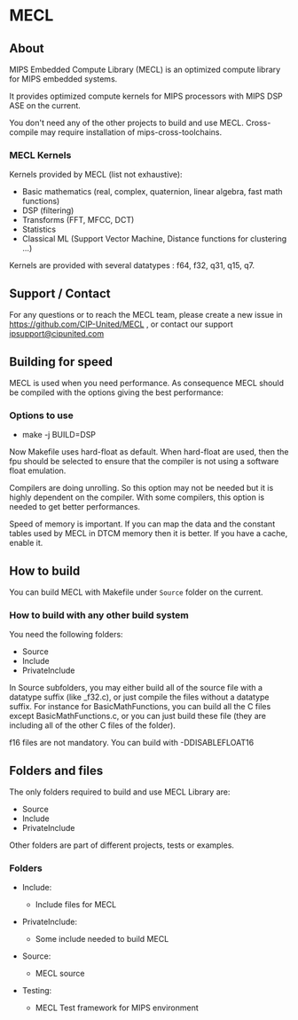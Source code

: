 # MECL

## About

MIPS Embedded Compute Library (MECL) is an optimized compute library for MIPS embedded systems.

It provides optimized compute kernels for MIPS processors with MIPS DSP ASE on the current.

You don't need any of the other projects to build and use MECL. Cross-compile may require installation of mips-cross-toolchains.

### MECL Kernels

Kernels provided by MECL (list not exhaustive):

- Basic mathematics (real, complex, quaternion, linear algebra, fast math functions)
- DSP (filtering)
- Transforms (FFT, MFCC, DCT)
- Statistics 
- Classical ML (Support Vector Machine, Distance functions for clustering ...)

Kernels are provided with several datatypes : f64, f32, q31, q15, q7.

## Support / Contact

For any questions or to reach the MECL team, please create a new issue in https://github.com/CIP-United/MECL , or contact our support ipsupport@cipunited.com

## Building for speed

MECL is used when you need performance. As consequence MECL should be compiled with the options giving the best performance:

### Options to use

- make -j BUILD=DSP

Now Makefile uses hard-float as default. When hard-float are used, then the fpu should be selected to ensure that the compiler is not using a software float emulation.

Compilers are doing unrolling. So this option may not be needed but it is highly dependent on the compiler. With some compilers, this option is needed to get better performances.

Speed of memory is important. If you can map the data and the constant tables used by MECL in DTCM memory then it is better. If you have a cache, enable it.

## How to build

You can build MECL with Makefile under `Source` folder on the current.

### How to build with any other build system

You need the following folders:

- Source
- Include
- PrivateInclude

In Source subfolders, you may either build all of the source file with a datatype suffix (like _f32.c), or just compile the files without a datatype suffix. For instance for BasicMathFunctions, you can build all the C files except BasicMathFunctions.c, or you can just build these file (they are including all of the other C files of the folder).

f16 files are not mandatory. You can build with -DDISABLEFLOAT16
## Folders and files

The only folders required to build and use MECL Library are:

- Source
- Include
- PrivateInclude

Other folders are part of different projects, tests or examples.

### Folders
- Include:
  * Include files for MECL
- PrivateInclude:
  * Some include needed to build MECL
  
- Source:
  * MECL source
- Testing:
  * MECL Test framework for MIPS environment